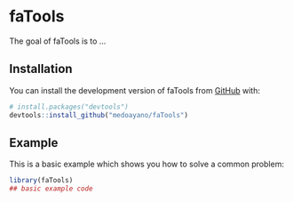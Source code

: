 
# faTools

<!-- badges: start -->
<!-- badges: end -->

The goal of faTools is to ...

## Installation

You can install the development version of faTools from [GitHub](https://github.com/) with:

``` r
# install.packages("devtools")
devtools::install_github("medoayano/faTools")
```

## Example

This is a basic example which shows you how to solve a common problem:

``` r
library(faTools)
## basic example code
```

